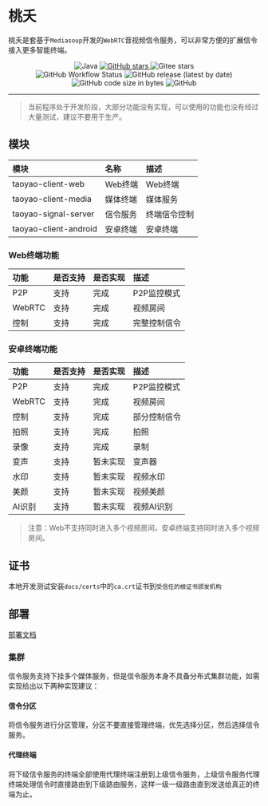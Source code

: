 # 桃夭

桃夭是套基于`Mediasoup`开发的`WebRTC`音视频信令服务，可以非常方便的扩展信令接入更多智能终端。

<p align="center">
    <img alt="Java" src="https://img.shields.io/badge/dynamic/xml?style=flat-square&label=Java&color=blueviolet&url=https://raw.githubusercontent.com/acgist/taoyao/master/taoyao-signal-server/pom.xml&query=//*[local-name()=%27java.version%27]&cacheSeconds=3600" />
    <a target="_blank" href="https://starchart.cc/acgist/taoyao">
        <img alt="GitHub stars" src="https://img.shields.io/github/stars/acgist/taoyao?style=flat-square&label=Github%20stars&color=crimson" />
    </a>
    <img alt="Gitee stars" src="https://img.shields.io/badge/dynamic/json?style=flat-square&label=Gitee%20stars&color=crimson&url=https://gitee.com/api/v5/repos/acgist/taoyao&query=$.stargazers_count&cacheSeconds=3600" />
    <br />
    <img alt="GitHub Workflow Status" src="https://img.shields.io/github/actions/workflow/status/acgist/taoyao/build.yml?style=flat-square&branch=master" />
    <img alt="GitHub release (latest by date)" src="https://img.shields.io/github/v/release/acgist/taoyao?style=flat-square&color=orange" />
    <img alt="GitHub code size in bytes" src="https://img.shields.io/github/languages/code-size/acgist/taoyao?style=flat-square&color=blue" />
    <img alt="GitHub" src="https://img.shields.io/github/license/acgist/taoyao?style=flat-square&color=blue" />
</p>

----

> 当前程序处于开发阶段，大部分功能没有实现，可以使用的功能也没有经过大量测试，建议不要用于生产。

## 模块

|模块|名称|描述|
|:--|:--|:--|
|taoyao-client-web|Web终端|Web终端|
|taoyao-client-media|媒体终端|媒体服务|
|taoyao-signal-server|信令服务|终端信令控制|
|taoyao-client-android|安卓终端|安卓终端|

### Web终端功能

|功能|是否支持|是否实现|描述|
|:--|:--|:--|:--|
|P2P|支持|完成|P2P监控模式|
|WebRTC|支持|完成|视频房间|
|控制|支持|完成|完整控制信令|

### 安卓终端功能

|功能|是否支持|是否实现|描述|
|:--|:--|:--|:--|
|P2P|支持|完成|P2P监控模式|
|WebRTC|支持|完成|视频房间|
|控制|支持|完成|部分控制信令|
|拍照|支持|完成|拍照|
|录像|支持|完成|录制|
|变声|支持|暂未实现|变声器|
|水印|支持|暂未实现|视频水印|
|美颜|支持|暂未实现|视频美颜|
|AI识别|支持|暂未实现|视频AI识别|

> 注意：Web不支持同时进入多个视频房间，安卓终端支持同时进入多个视频房间。

## 证书

本地开发测试安装`docs/certs`中的`ca.crt`证书到`受信任的根证书颁发机构`

## 部署

[部署文档](./docs/Deploy.md)

### 集群

信令服务支持下挂多个媒体服务，但是信令服务本身不具备分布式集群功能，如需实现给出以下两种实现建议：

#### 信令分区

将信令服务进行分区管理，分区不要直接管理终端，优先选择分区，然后选择信令服务。

#### 代理终端

将下级信令服务的终端全部使用代理终端注册到上级信令服务，上级信令服务代理终端处理信令时直接路由到下级路由服务，这样一级一级路由直到发送给真正的终端为止。
